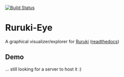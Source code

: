 [![Build Status](https://travis-ci.org/optiver/ruruki-eye.svg?branch=master)](https://travis-ci.org/optiver/ruruki-eye)

# Ruruki-Eye
A graphical visualizer/explorer for [Ruruki](https://github.com/optiver/ruruki) ([readthedocs](http://ruruki.readthedocs.org))

## Demo
... still looking for a server to host it :)
